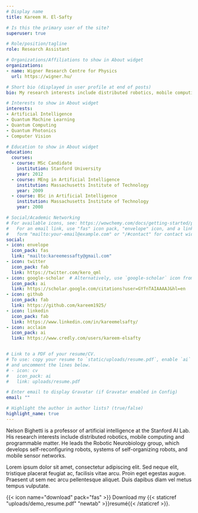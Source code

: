 ```yaml
---
# Display name
title: Kareem H. El-Safty

# Is this the primary user of the site?
superuser: true

# Role/position/tagline
role: Research Assistant

# Organizations/Affiliations to show in About widget
organizations:
- name: Wigner Research Centre for Physics
  url: https://wigner.hu/

# Short bio (displayed in user profile at end of posts)
bio: My research interests include distributed robotics, mobile computing and programmable matter.

# Interests to show in About widget
interests:
- Artificial Intelligence
- Quantum Machine Learning
- Quantum Computing
- Quantum Photonics
- Computer Vision

# Education to show in About widget
education:
  courses:
  - course: MSc Candidate
    institution: Stanford University
    year: 2012
  - course: MEng in Artificial Intelligence
    institution: Massachusetts Institute of Technology
    year: 2009
  - course: BSc in Artificial Intelligence
    institution: Massachusetts Institute of Technology
    year: 2008

# Social/Academic Networking
# For available icons, see: https://wowchemy.com/docs/getting-started/page-builder/#icons
#   For an email link, use "fas" icon pack, "envelope" icon, and a link in the
#   form "mailto:your-email@example.com" or "/#contact" for contact widget.
social:
- icon: envelope
  icon_pack: fas
  link: "mailto:kareemessafty@gmail.com"
- icon: twitter
  icon_pack: fab
  link: https://twitter.com/kero_qml
- icon: google-scholar  # Alternatively, use `google-scholar` icon from `ai` icon pack
  icon_pack: ai
  link: https://scholar.google.com/citations?user=GYfnTAIAAAAJ&hl=en
- icon: github
  icon_pack: fab
  link: https://github.com/kareem1925/
- icon: linkedin
  icon_pack: fab
  link: https://www.linkedin.com/in/kareemelsafty/
- icon: acclaim
  icon_pack: ai
  link: https://www.credly.com/users/kareem-elsafty


# Link to a PDF of your resume/CV.
# To use: copy your resume to `static/uploads/resume.pdf`, enable `ai` icons in `params.toml`, 
# and uncomment the lines below.
# - icon: cv
#   icon_pack: ai
#   link: uploads/resume.pdf

# Enter email to display Gravatar (if Gravatar enabled in Config)
email: ""

# Highlight the author in author lists? (true/false)
highlight_name: true
---
```


Nelson Bighetti is a professor of artificial intelligence at the Stanford AI Lab. His research interests include distributed robotics, mobile computing and programmable matter. He leads the Robotic Neurobiology group, which develops self-reconfiguring robots, systems of self-organizing robots, and mobile sensor networks.

Lorem ipsum dolor sit amet, consectetur adipiscing elit. Sed neque elit, tristique placerat feugiat ac, facilisis vitae arcu. Proin eget egestas augue. Praesent ut sem nec arcu pellentesque aliquet. Duis dapibus diam vel metus tempus vulputate.

{{< icon name="download" pack="fas" >}} Download my {{< staticref "uploads/demo_resume.pdf" "newtab" >}}resumé{{< /staticref >}}.
